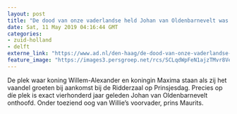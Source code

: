 ```yaml
---
layout: post
title: "De dood van onze vaderlandse held Johan van Oldenbarnevelt was geen prettige"
date: Sat, 11 May 2019 04:16:44 GMT
categories: 
- zuid-holland 
- delft 
externe_link: "https://www.ad.nl/den-haag/de-dood-van-onze-vaderlandse-held-johan-van-oldenbarnevelt-was-geen-prettige~a2408112/"
feature_image: "https://images3.persgroep.net/rcs/SCLqdWpFeN1ajzTMvr8Veacysd8/diocontent/145288467/_fitwidth/400/?appId=21791a8992982cd8da851550a453bd7f&quality=0.7"
---
```


De plek waar koning Willem-Alexander en koningin Maxima staan als zij het vaandel groeten bij aankomst bij de Ridderzaal op Prinsjesdag. Precies op díe plek is exact vierhonderd jaar geleden Johan van Oldenbarnevelt onthoofd. Onder toeziend oog van Willie’s voorvader, prins Maurits.
